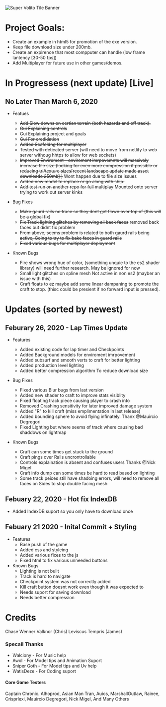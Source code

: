 ![Super Volito Tile Banner](https://supervolito.netlify.com/images/BannerMain.png)

# Project Goals:
* Create an example in html5 for promotion of the exe version.
* Keep file download size under 200mb.
* Create an expirence that most compputer can handle (low frame lantency [30-50 fps])
* Add Multiplayer for future use in other games/demos.

# In Progressess (next update) [Live]
  ## No Later Than March 6, 2020
  * Featues
    * ~~Add Slow downs on certian terrain (both hazards and off track).~~
    * ~~Gui Explaining controls~~
    * ~~Gui Explaining project and goals~~
    * ~~Gui For credidation~~
    * ~~Added Scafoldng for multiplayer~~
    * ~~Tested with deticated server~~ (will need to move from netlify to web server withoug hhtps to allow for web sockets)
    * ~~Improved Enviroment - enviroment imrpovemnts will massively increase file size (looking for even more compression if possible or reducing tri/texture sizes[recent landscape update made asset downloade 250mb] )~~ Wont happen due to file size issues
    *  ~~Added new model to replace or go along with ship.~~
    * ~~Add test run on another repo for full multiplay~~ Mounted onto server trying to work out server kinks
    
  * Bug Fixes
    * ~~Make gaurd rails no trace so they dont get flown over top of (this will be a global fix)~~
    * ~~Fix Track lighting glitches by removing all back faces~~ removed back faces but didnt fix problem
    * ~~From above, seems problem is related to both gaurd rails being active, Going to try to fix bakc faces in guard rails~~
    * ~~Fixed various bugs for multiplayer deployment~~
    
* Known Bugs
  * Fire shows wrong hue of color, (something unquie to the es2 shader library) will need further research. May be ignored for now
  * Small light glitches on spline mesh Not active in non es2 (mayber an issue with this)
  * Craft floats to ez maybe add some linear dampaning to promote the craft to stop. (thisc could be presient if no forward input is pressed).
  
# Updates (sorted by newest)
## Feburary 26, 2020 - Lap Times Update
* Features
  * Added existing code for lap timer and Checkpoints
  * Added Background models for enviroment imrpovement
  * Added subsurf and smooth verts to craft for better lighting
  * Added production level lighting
  * Added better compression algorithm To reduce download size
  
* Bug Fixes
  * Fixed various Blur bugs from last version
  * Added new shader to craft to improve stats visiblity
  * Fixed floating track piece causing player to crash into
  * Removed Crashing sensitivity for later improved damage system
  * Added "R" to kill craft (miss emplimentation in last release)
  * Added bounding sphere to avoid flying infinately. Thanx @Mauircio Degregori
  * Fixed Lighting but where seems of track where causing bad shaddows on lightmap
  
* Known Bugs
  * Craft can some times get stuck to the ground
  * Craft pings over Rails uncrontrollable
  * Controls explaination is absent and confuses users Thanks @Nick Migel
  * Craft info dump can some times be hard to read based on lighting
  * Some track peices still have shadoing errors, will need to remove all faces on Sides to stop double facing mesh
  
## Febuary 22, 2020 - Hot fix IndexDB
* Added IndexDB suport so you only have to download once

## Febuary 21 2020 - Inital Commit + Styling
* Features 
  * Base push of the game
  * Added css and styleing
  * Added various fixes to the js
  * Fixed html to fix various unneeded buttons
* Known Bugs
  * Lighting is not built
  * Track is hard to navigate
  * Checkpoint system was not correctly added
  * Kill craft button doesnt work even though it was expected to
  * Needs suport for saving download
  * Needs better compression

# Credits
  Chase Wenner
  Valknor (Chris)
  Leviscus Tempris (James)
  
### Specail Thanks
  * Walciony - For Music help
  * Awol - For Model tips and Animation Suport
  * Sniper Goth - For Model tips and Uv help
  * WatisDeze - For Coding suport
  #### Core Game Testers
  Captain Chronic.
  Alhoprod,
  Asian Man Tran,
  Auios,
  MarshallOutlaw,
  Rainee,
  Crisprlexi,
  Mauircio Degregori,
  Nick Migel,
  And Many Others

